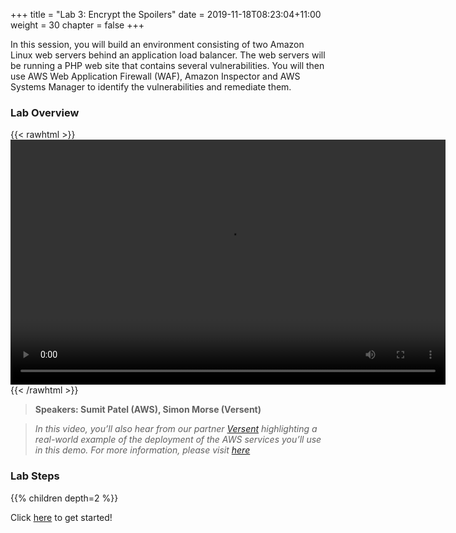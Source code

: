 +++
title = "Lab 3: Encrypt the Spoilers"
date = 2019-11-18T08:23:04+11:00
weight = 30
chapter = false
+++

In this session, you will build an environment consisting of two Amazon Linux web servers behind an application load balancer. The web servers will be running a PHP web site that contains several vulnerabilities. You will then use AWS Web Application Firewall (WAF), Amazon Inspector and AWS Systems Manager to identify the vulnerabilities and remediate them.


### Lab Overview

{{< rawhtml >}}
<video width="696" height="392" controls>
  <source src="https://d1tqhetmq9f85b.cloudfront.net/downloads/apacsecweek-lab3.mp4" type="video/mp4">
  Your browser doesn't support video.
</video>
{{< /rawhtml >}}

>  **Speakers: Sumit Patel (AWS), Simon Morse (Versent)** 

>  *In this video, you’ll also hear from our partner [Versent](https://bit.ly/Versent)  highlighting a real-world example of the deployment of the AWS services you’ll use in this demo. For more information, please visit [here](https://bit.ly/Versent)*

### Lab Steps
{{% children depth=2 %}}

Click [here](../module3/scenario) to get started!
